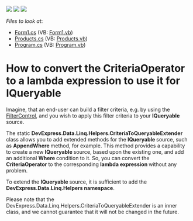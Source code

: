 <!-- default badges list -->
![](https://img.shields.io/endpoint?url=https://codecentral.devexpress.com/api/v1/VersionRange/128582972/13.1.4%2B)
[![](https://img.shields.io/badge/Open_in_DevExpress_Support_Center-FF7200?style=flat-square&logo=DevExpress&logoColor=white)](https://supportcenter.devexpress.com/ticket/details/E2596)
[![](https://img.shields.io/badge/📖_How_to_use_DevExpress_Examples-e9f6fc?style=flat-square)](https://docs.devexpress.com/GeneralInformation/403183)
<!-- default badges end -->
<!-- default file list -->
*Files to look at*:

* [Form1.cs](./CS/WindowsFormsApplication152/Form1.cs) (VB: [Form1.vb](./VB/WindowsFormsApplication152/Form1.vb))
* [Products.cs](./CS/WindowsFormsApplication152/Products.cs) (VB: [Products.vb](./VB/WindowsFormsApplication152/Products.vb))
* [Program.cs](./CS/WindowsFormsApplication152/Program.cs) (VB: [Program.vb](./VB/WindowsFormsApplication152/Program.vb))
<!-- default file list end -->
# How to convert the CriteriaOperator to a lambda expression to use it for IQueryable


<p>Imagine, that an end-user can build a filter criteria, e.g. by using the <a href="http://documentation.devexpress.com/#WindowsForms/clsDevExpressXtraEditorsFilterControltopic"><u>FilterControl</u></a>, and you wish to apply this filter criteria to your <strong>IQueryable </strong>source.</p>
<p>The static <strong>DevExpress.Data.Linq.Helpers.CriteriaToQueryableExtender</strong> class allows you to add extended methods for the <strong>IQueryable </strong>source, such as <strong>AppendWhere </strong>method, for example. This method provides a capability to create a new <strong>IQueryable </strong>source, based upon the existing one, and add an additional <strong>Where </strong>condition to it. So, you can convert the <strong>CriteriaOperator </strong>to the corresponding <strong>lambda </strong><strong>expression </strong>without any problem.</p>
<p>To extend the <strong>IQueryable </strong>source, it is sufficient to add the <strong>DevExpress.Data.Linq.Helpers namespace</strong>.</p>
<p>Please note that the DevExpress.Data.Linq.Helpers.CriteriaToQueryableExtender is an inner class, and we cannot guarantee that it will not be changed in the future.</p>

<br/>


